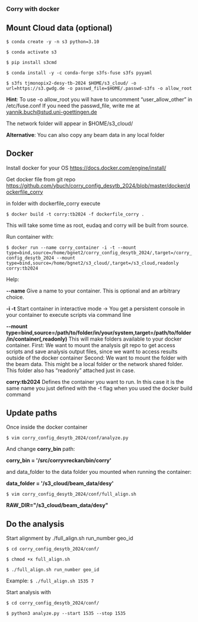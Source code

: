 ### Corry with docker 

## Mount Cloud data (optional)

`$ conda create -y -n s3 python=3.10`

`$ conda activate s3`

`$ pip install s3cmd`

`$ conda install -y -c conda-forge s3fs-fuse s3fs pyyaml`

`$ s3fs tjmonopix2-desy-tb-2024 $HOME/s3_cloud/ -o url=https://s3.gwdg.de -o passwd_file=$HOME/.passwd-s3fs -o allow_root`

**Hint**: 	To use -o allow_root you will have to uncomment “user_allow_other” in /etc/fuse.conf
If you need the passwd_file, write me at yannik.buch@stud.uni-goettingen.de

The network folder will appear in  $HOME/s3_cloud/

**Alternative**: You can also copy any beam data in any local folder 

## Docker
Install docker for your OS https://docs.docker.com/engine/install/

Get docker file from git repo https://github.com/ybuch/corry_config_desytb_2024/blob/master/docker/dockerfile_corry

in folder with dockerfile_corry execute

`$ docker build -t corry:tb2024 -f dockerfile_corry .`

This will take some time as root, eudaq and corry will be built from source.

Run container with:

`$ docker run --name corry_container -i -t --mount type=bind,source=/home/bgnet2/corry_config_desytb_2024/,target=/corry_config_desytb_2024 --mount type=bind,source=/home/bgnet2/s3_cloud/,target=/s3_cloud,readonly corry:tb2024`

Help:

**--name** 	    Give a name to your container. This is optional and an arbitrary choice.

**-i -t** 		Start container in interactive mode → You get a persistent console in your 
                container to execute scripts via command line

**--mount type=bind,source=/path/to/folder/in/your/system,target=/path/to/folder/in/container(,readonly)**
		        This will make folders available to your docker container. 
                First: We want to mount the analysis git repo to get access scripts and save
                analysis output files, since we want to access results outside of the docker
                container
                Second: We want to mount the folder with the beam data. This might be a local folder or the network shared folder. This folder also has “readonly” attached just in case.

**corry:tb2024**
Defines the container you want to run. In this case it is the same name you just defined with the -t flag when you used the docker build command


## Update paths

Once inside the docker container

`$ vim corry_config_desytb_2024/conf/analyze.py`

And change **corry_bin** path:

**corry_bin = '/src/corryvreckan/bin/corry'**

and data_folder to the data folder you mounted when running the container:

**data_folder = '/s3_cloud/beam_data/desy'**

`$ vim corry_config_desytb_2024/conf/full_align.sh`

**RAW_DIR="/s3_cloud/beam_data/desy"**

## Do the analysis

Start alignment by ./full_align.sh run_number geo_id

`$ cd corry_config_desytb_2024/conf/`

`$ chmod +x full_align.sh`

`$ ./full_align.sh run_number geo_id`

Example: `$ ./full_align.sh 1535 7`

Start analysis with

`$ cd corry_config_desytb_2024/conf/`

`$ python3 analyze.py --start 1535 --stop 1535`
